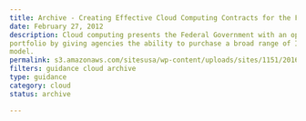 ```yaml
---
title: Archive - Creating Effective Cloud Computing Contracts for the Federal Government - Best Practices for Acquiring IT as a Service
date: February 27, 2012
description: Cloud computing presents the Federal Government with an opportunity to transform its IT
portfolio by giving agencies the ability to purchase a broad range of IT services in a utility- based
model.
permalink: s3.amazonaws.com/sitesusa/wp-content/uploads/sites/1151/2016/10/cloudbestpractices.pdf
filters: guidance cloud archive
type: guidance
category: cloud
status: archive

---
```

